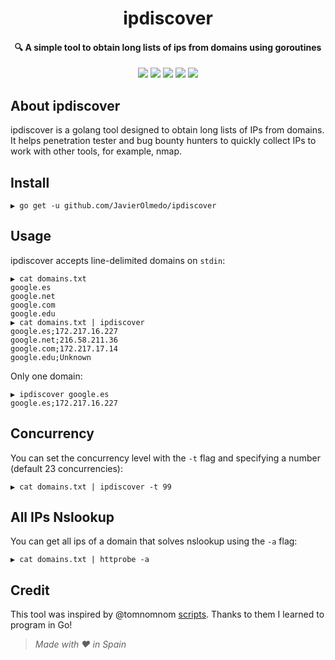 <h1 align="center">ipdiscover</h1>
<h4 align="center">🔍 A simple tool to obtain long lists of ips from domains using goroutines</h4>
<p align="center">
<a href="https://travis-ci.org/JavierOlmedo/ipdiscover"><img src="https://api.travis-ci.org/JavierOlmedo/ipdiscover.svg?branch=master"></a>
<a href="https://www.python.org/"><img src="https://img.shields.io/badge/Golang-blue.svg"></a>
<a href="https://raw.githubusercontent.com/JavierOlmedo/ipdiscover/master/LICENSE"><img src="https://img.shields.io/badge/license-MIT-blue.svg"></a>
<a href="https://hackpuntes.com"><img src="https://img.shields.io/badge/website-hackpuntes.com-blue.svg"></a>
<a href="https://twitter.com/jjavierolmedo"><img src="https://img.shields.io/badge/twitter-@jjavierolmedo-blue.svg"></a>
</p>

## About ipdiscover
ipdiscover is a golang tool designed to obtain long lists of IPs from domains. It helps penetration tester and bug bounty hunters to quickly collect IPs to work with other tools, for example, nmap.

## Install

```
▶ go get -u github.com/JavierOlmedo/ipdiscover
```

## Usage

ipdiscover accepts line-delimited domains on `stdin`:

```
▶ cat domains.txt
google.es
google.net
google.com
google.edu
▶ cat domains.txt | ipdiscover
google.es;172.217.16.227
google.net;216.58.211.36
google.com;172.217.17.14
google.edu;Unknown
```

Only one domain:
```
▶ ipdiscover google.es
google.es;172.217.16.227
```

## Concurrency

You can set the concurrency level with the `-t` flag and specifying a number (default 23 concurrencies):

```
▶ cat domains.txt | ipdiscover -t 99
```

## All IPs Nslookup

You can get all ips of a domain that solves nslookup using the `-a` flag:

```
▶ cat domains.txt | httprobe -a
```

## Credit
This tool was inspired by @tomnomnom [scripts](https://github.com/tomnomnom?utf8=%E2%9C%93&tab=repositories&q=&type=&language=go). Thanks to them I learned to program in Go!

> *Made with ❤️ in Spain*